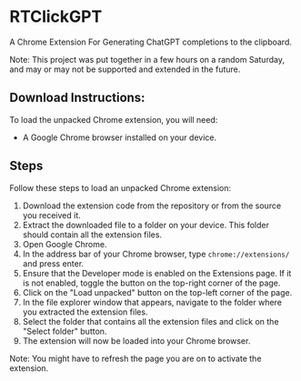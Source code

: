 # RTClickGPT
A Chrome Extension For Generating ChatGPT completions to the clipboard.

Note: This project was put together in a few hours on a random Saturday, and may or may not be supported and extended in the future. 

## Download Instructions: 

To load the unpacked Chrome extension, you will need:

- A Google Chrome browser installed on your device.

## Steps

Follow these steps to load an unpacked Chrome extension:

1. Download the extension code from the repository or from the source you received it.
2. Extract the downloaded file to a folder on your device. This folder should contain all the extension files.
3. Open Google Chrome.
4. In the address bar of your Chrome browser, type `chrome://extensions/` and press enter.
5. Ensure that the Developer mode is enabled on the Extensions page. If it is not enabled, toggle the button on the top-right corner of the page.
6. Click on the "Load unpacked" button on the top-left corner of the page.
7. In the file explorer window that appears, navigate to the folder where you extracted the extension files.
8. Select the folder that contains all the extension files and click on the "Select folder" button.
9. The extension will now be loaded into your Chrome browser.

Note: You might have to refresh the page you are on to activate the extension.

